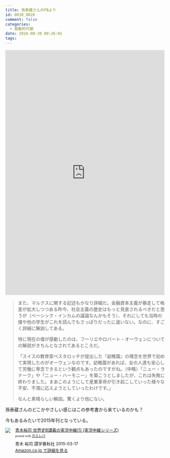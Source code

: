 ```yaml
---
title: 孫泰蔵さんのFBより
id: 0830_0026
comment: false
categories:
  - 能動的代謝
date: 2016-08-30 00:26:01
tags:
---
```


<iframe style="border: none; overflow: hidden;" src="https://www.facebook.com/plugins/post.php?href=https%3A%2F%2Fwww.facebook.com%2Ftaizoson%2Fposts%2F10153982136279492&amp;width=500" width="500" height="771" frameborder="0" scrolling="no"></iframe>

> また、マルクスに関する記述もかなり詳細だ。金融資本主義が暴走して格差が拡大しつつある昨今、社会主義の歴史はもっと見直されるべきだと思うが（ベーシック・インカムの議論なんかもそう）、それにしても当時の僕や他の学生がこれを読んでもさっぱりだったに違いない。なのに、すごく詳細に解説してある。
> 
> 
> 特に現在の僕が感動したのは、フーリエやロバート・オーウェンについての解説がきちんとなされてあるところだ。
> 
> 
> 「スイスの教育家ペスタロッチが提出した『幼稚園』の理念を世界で初めて実現したのがオーウェンなのです。幼稚園があれば、女の人達も安心して労働に専念できるという観点もあったのですがね。（中略）「ニュー・ラナーク」や「ニュー・ハーモニー」を築こうとしましたが、これは失敗に終わりました。まあこのようにして産業革命が引き起こしていった様々な不安、不満に応えようとしていったわけです。」
> 
> 
> なんと素晴らしい解説。驚くより他にない。

孫泰蔵さんのどこかやさしい感じはこの参考書から来ているのかも？

今もあるみたいで2015年刊となっている。
<div class="kaerebalink-box" style="text-align:left;padding-bottom:20px;font-size:small;/zoom: 1;overflow: hidden;"><div class="kaerebalink-image" style="float:left;margin:0 15px 10px 0;"><a href="http://www.amazon.co.jp/exec/obidos/ASIN/4875687605/ujina-22/" target="_blank" ><img src="https://images-fe.ssl-images-amazon.com/images/I/51SzwsMtnjL._SL160_.jpg" style="border: none;" /></a></div><div class="kaerebalink-info" style="line-height:120%;/zoom: 1;overflow: hidden;"><div class="kaerebalink-name" style="margin-bottom:10px;line-height:120%"><a href="http://www.amazon.co.jp/exec/obidos/ASIN/4875687605/ujina-22/" target="_blank" >青木裕司 世界史B講義の実況中継(1) (実況中継シリーズ)</a><div class="kaerebalink-powered-date" style="font-size:8pt;margin-top:5px;font-family:verdana;line-height:120%">posted with <a href="http://kaereba.com" rel="nofollow" target="_blank">カエレバ</a></div></div><div class="kaerebalink-detail" style="margin-bottom:5px;">青木 裕司 語学春秋社 2015-03-17    </div><div class="kaerebalink-link" style="margin-top: 5px"><a href="http://www.amazon.co.jp/exec/obidos/ASIN/4875687605/ujina-22/" rel="nofollow" target="_blank">Amazon.co.jp で詳細を見る</a></div></div><div class="booklink-footer" style="clear: left"></div></div>